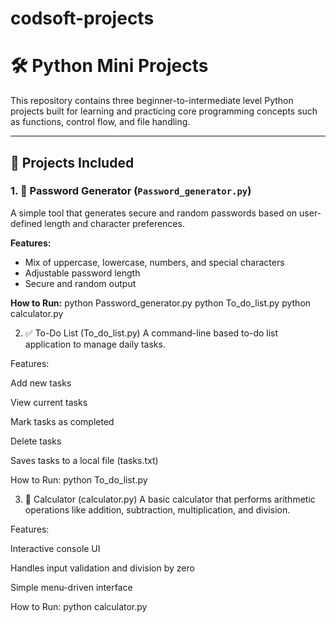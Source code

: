 # codsoft-projects

# 🛠️ Python Mini Projects

This repository contains three beginner-to-intermediate level Python projects built for learning and practicing core programming concepts such as functions, control flow, and file handling.

---

## 📌 Projects Included

### 1. 🔐 Password Generator (`Password_generator.py`)
A simple tool that generates secure and random passwords based on user-defined length and character preferences.

**Features:**
- Mix of uppercase, lowercase, numbers, and special characters
- Adjustable password length
- Secure and random output

**How to Run:**
python Password_generator.py
python To_do_list.py
python calculator.py

2. ✅ To-Do List (To_do_list.py)
A command-line based to-do list application to manage daily tasks.

Features:

Add new tasks

View current tasks

Mark tasks as completed

Delete tasks

Saves tasks to a local file (tasks.txt)

How to Run:
python To_do_list.py

3. 🧮 Calculator (calculator.py)
A basic calculator that performs arithmetic operations like addition, subtraction, multiplication, and division.

Features:

Interactive console UI

Handles input validation and division by zero

Simple menu-driven interface

How to Run:
python calculator.py
